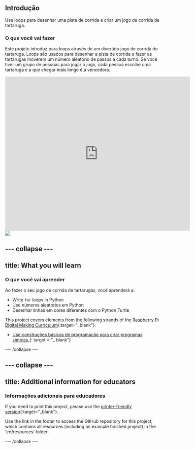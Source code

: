 ## Introdução

Use loops para desenhar uma pista de corrida e criar um jogo de corrida de tartaruga.

### O que você vai fazer

Este projeto introduz para loops através de um divertido jogo de corrida de tartaruga. Loops são usados ​​para desenhar a pista de corrida e fazer as tartarugas moverem um número aleatório de passos a cada turno. Se você tiver um grupo de pessoas para jogar o jogo, cada pessoa escolhe uma tartaruga e a que chegar mais longe é a vencedora.

<div class="trinket">
  <iframe src="https://trinket.io/embed/python/9339862606?outputOnly=true&start=result" width="600" height="500" frameborder="0" marginwidth="0" marginheight="0" allowfullscreen>
  </iframe>
  <img src="images/race-finished.png">
</div>

## \--- collapse \---

## title: What you will learn

### O que você vai aprender

Ao fazer o seu jogo de corrida de tartarugas, você aprenderá a:

+ Write `for` loops in Python
+ Use números aleatórios em Python
+ Desenhar linhas em cores diferentes com o Python Turtle

This project covers elements from the following strands of the [Raspberry Pi Digital Making Curriculum](https://rpf.io/curriculum){:target="_blank"}:

+ [Use construções básicas de programação para criar programas simples.](https://www.raspberrypi.org/curriculum/programming/creator/){: target = "_ blank"}

\--- /collapse \---

## \--- collapse \---

## title: Additional information for educators

### Informações adicionais para educadores

If you need to print this project, please use the [printer-friendly version](https://projects.raspberrypi.org/en/projects/turtle-race/print){:target="_blank"}.

Use the link in the footer to access the GitHub repository for this project, which contains all resources (including an example finished project) in the 'en/resources' folder.

\--- /collapse \---